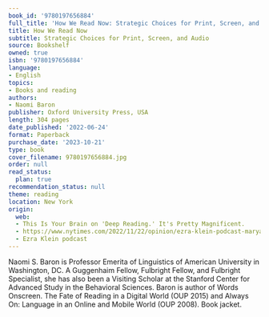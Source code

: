 ```yaml
---
book_id: '9780197656884'
full_title: 'How We Read Now: Strategic Choices for Print, Screen, and Audio'
title: How We Read Now
subtitle: Strategic Choices for Print, Screen, and Audio
source: Bookshelf
owned: true
isbn: '9780197656884'
language:
- English
topics:
- Books and reading
authors:
- Naomi Baron
publisher: Oxford University Press, USA
length: 304 pages
date_published: '2022-06-24'
format: Paperback
purchase_date: '2023-10-21'
type: book
cover_filename: 9780197656884.jpg
order: null
read_status:
  plan: true
recommendation_status: null
theme: reading
location: New York
origin:
  web:
  - This Is Your Brain on 'Deep Reading.' It's Pretty Magnificent.
  - https://www.nytimes.com/2022/11/22/opinion/ezra-klein-podcast-maryanne-wolf.html
  - Ezra Klein podcast
---
```

Naomi S. Baron is Professor Emerita of Linguistics of American University in Washington, DC. A Guggenhaim Fellow, Fulbright Fellow, and Fulbright Specialist, she has also been a Visiting Scholar at the Stanford Center for Advanced Study in the Behavioral Sciences. Baron is author of Words Onscreen. The Fate of Reading in a Digital World (OUP 2015) and Always On: Language in an Online and Mobile World (OUP 2008). Book jacket.

